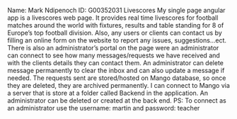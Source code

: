Name: Mark Ndipenoch
ID: G00352031
                                                           Livescores
My single page angular app is a livescores web page.
It provides real time livescores for football matches around the world with fixtures, results and table standing for 8 of Europe’s top football division.
Also, any users or clients can contact us by filling an online form on the website to report any issues, suggestions...ect.
There is also an administrator’s portal on the page were an administrator can connect to see how many messages/requests we have received and with the clients details they can contact them.
An administrator can delete message permanently to clear the inbox and can also update a message if needed.
The requests sent are stored/hosted on Mango database, so once they are deleted, they are archived permanently.
I can connect to Mango via a server that is store at a folder called Backend in the application.
An administrator can be deleted or created at the back end.
PS: To connect as an administrator use the username: martin and password: teacher
